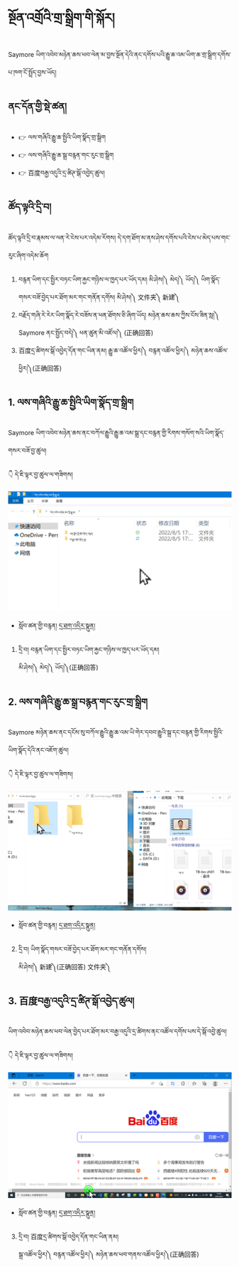 # སྔོན་འགྲོའི་གྲ་སྒྲིག་གི་སྐོར།

Saymore ཡིག་འབེབ་མཉེན་ཆས་ཕབ་ལེན་མ་བྱས་སྔོན་དེའི་ནང་དགོས་པའི་རྒྱུ་ཆ་འམ་ཡིག་ཆ་གྲ་སྒྲིག་དགོས་པ་ཁག་ངོ་སྤྲོད་བྱས་ཡོད།

## ནང་དོན་གྱི་སྡེ་ཚན།

- 👉 ལས་གཞིའི་རྒྱུ་ཆ་སྤྱིའི་ཡིག་སྣོད་གྲ་སྒྲིག
- 👉 ལས་གཞིའི་རྒྱུ་ཆ་སྒྲ་བརྙན་གང་རུང་གྲ་སྒྲིག
- 👉 百度བརྒྱ་འདུའི་དྲ་ཚིཊ་སྒོ་འབྱེད་ཚུལ།

## ཚོད་ལྟའི་དྲི་བ།

ཚོད་ལྟའི་དྲི་བ་རྣམས་ལ་ལན་རེ་ངེས་པར་འདེམ་རོགས། དེ་དག་ཐོག་མ་ནས་ཤེས་དགོས་པའི་ངེས་པ་མེད་པས་གང་རུང་ཞིག་འདེམ་ཆོག

1. བརྙན་ཡིག་དང་སྤྱིར་བཏང་ཡིག་རྐྱང་གཉིས་ལ་ཁྱད་པར་ཡོད་དམ། མི་ཤེས།༽ མེད།༽ ཡོད།༽
ཡིག་སྣོད་གསར་བཟོ་བྱེད་པར་ཐོག་མར་གང་གནོན་དགོས། མི་ཤེས།༽ 文件夹༽ 新建༽
2. བརྗོད་གཞི་རེ་རེར་ཡིག་སྣོད་རེ་བཟོས་ན་ཕན་ཐོགས་ཅི་ཞིག་ཡོད། མཉེན་ཆས་ཆས་ཀྱིས་ངོས་ཟིན་སླ།༽ Saymore ནང་སྤྱོད་བདེ།༽ ཕན་ཚུན་མི་འཛོལ།༽ (正确回答)
3. 百度དྲ་ཚིགས་སྒོ་འབྱེད་དོན་གང་ཡིན་ནམ། རྒྱུ་ཆ་འཚོལ་ཕྱིར།༽ བརྙན་འཚོལ་ཕྱིར།༽ མཉེན་ཆས་འཚོལ་ཕྱིར།༽(正确回答)

## 1. ལས་གཞིའི་རྒྱུ་ཆ་སྤྱིའི་ཡིག་སྣོད་གྲ་སྒྲིག

Saymore ཡིག་འབེབ་མཉེན་ཆས་ནང་བཀོལ་རྒྱུའི་རྒྱུ་ཆ་འམ་སྒྲ་དང་བརྙན་གྱི་རིགས་གསོག་སའི་ཡིག་སྣོད་གསར་བཟོ་བྱ་ཚུལ།

👇 དེ་ཇི་ལྟར་བྱ་ཚུལ་ལ་གཟིགས།

![800](images/000001.png)


- སློབ་ཚན་གྱི་བརྙན། [དྲ་ཐག་འདིར་སྣུན།](https://drive.google.com/file/d/1ssaB7WFAAvGrcdwOiPS74ju64ySLjBrK/view?usp=sharing)

1. དྲི་བ། བརྙན་ཡིག་དང་སྤྱིར་བཏང་ཡིག་རྐྱང་གཉིས་ལ་ཁྱད་པར་ཡོད་དམ།  
མི་ཤེས།༽ མེད།༽ ཡོད།༽(正确回答)

## 2. ལས་གཞིའི་རྒྱུ་ཆ་སྒྲ་བརྙན་གང་རུང་གྲ་སྒྲིག

Saymore མཉེན་ཆས་ནང་དངོས་སུ་བཀོལ་རྒྱུའི་རྒྱུ་ཆ་འམ་ཡི་གེར་དབབ་རྒྱུའི་སྒྲ་དང་བརྙན་གྱི་རིགས་སྤྱིའི་ཡིག་སྣོད་དེའི་ནང་འཇོག་ཚུལ།

👇 དེ་ཇི་ལྟར་བྱ་ཚུལ་ལ་གཟིགས།

![800](images/000002.png)


- སློབ་ཚན་གྱི་བརྙན། [དྲ་ཐག་འདིར་སྣུན།](https://drive.google.com/file/d/1geu8StRnWj8P9ciX7IzDiJs6ZC1kb3FY/view?usp=sharing)

2. དྲི་བ། ཡིག་སྣོད་གསར་བཟོ་བྱེད་པར་ཐོག་མར་གང་གནོན་དགོས།  
མི་ཤེས།༽ 新建༽(正确回答) 文件夹༽

## 3. 百度བརྒྱ་འདུའི་དྲ་ཚིཊ་སྒོ་འབྱེད་ཚུལ།

ཡིག་འབེབ་མཉེན་ཆས་ཕབ་ལེན་བྱེད་པར་ཐོག་མར་བརྒྱ་འདུའི་དྲ་ཚིགས་ནང་འཚོལ་དགོས་པས་དེ་སྒོ་འབྱེ་ཚུལ།

👇 དེ་ཇི་ལྟར་བྱ་ཚུལ་ལ་གཟིགས།

![800](images/000003.png)
 

- སློབ་ཚན་གྱི་བརྙན། [དྲ་ཐག་འདིར་སྣུན།](https://drive.google.com/file/d/1qF0_Xdww4doZ8qkhYw16Gpu1SY6ClVVZ/view?usp=sharing)

3. དྲི་བ། 百度དྲ་ཚིགས་སྒོ་འབྱེད་དོན་གང་ཡིན་ནམ།  
སྒྲ་འཚོལ་ཕྱིར།༽ བརྙན་འཚོལ་ཕྱིར།༽ མཉེན་ཆས་ཕབ་གནས་འཚོལ་ཕྱིར།༽(正确回答)